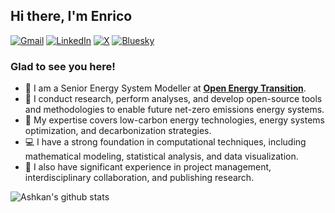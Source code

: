 ## Hi there, I'm Enrico <img src="https://media.giphy.com/media/hvRJCLFzcasrR4ia7z/giphy.gif" width="12px">

[![Gmail](https://img.shields.io/badge/Gmail-D14836?logo=gmail&logoColor=white)](mailto:enrico.antonini@openenergytransition.org)
[![LinkedIn](https://custom-icon-badges.demolab.com/badge/LinkedIn-0A66C2?logo=linkedin-white&logoColor=fff)](https://www.linkedin.com/in/enricoantonini/)
[![X](https://img.shields.io/badge/X-%23000000.svg?logo=X&logoColor=white)](https://x.com/Enrico_Antonini)
[![Bluesky](https://img.shields.io/badge/Bluesky-0285FF?logo=bluesky&logoColor=fff)](https://bsky.app/profile/enricoantonini.com)

### Glad to see you here! 

- 📖 I am a Senior Energy System Modeller at [**Open Energy Transition**](https://openenergytransition.org/).
- 🌱 I conduct research, perform analyses, and develop open-source tools and methodologies to enable future net-zero emissions energy systems.
- 🎒 My expertise covers low-carbon energy technologies, energy systems optimization, and decarbonization strategies.
- 💻 I have a strong foundation in computational techniques, including mathematical modeling, statistical analysis, and data visualization.
- 🔬 I also have significant experience in project management, interdisciplinary collaboration, and publishing research.

![Ashkan's github stats](https://github-readme-stats.vercel.app/api?username=eantonini&show_icons=true&theme=default)

<!--
**eantonini/eantonini** is a ✨ _special_ ✨ repository because its `README.md` (this file) appears on your GitHub profile.

Here are some ideas to get you started:

- 🔭 I’m currently working on ...
- 🌱 I’m currently learning ...
- 👯 I’m looking to collaborate on ...
- 🤔 I’m looking for help with ...
- 💬 Ask me about ...
- 📫 How to reach me: ...
- 😄 Pronouns: ...
- ⚡ Fun fact: ...
-->
